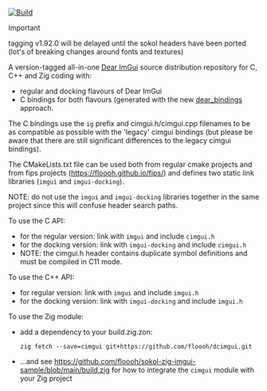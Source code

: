 [![Build](https://github.com/floooh/dcimgui/actions/workflows/build.yml/badge.svg)](https://github.com/floooh/dcimgui/actions/workflows/build.yml)

> [!IMPORTANT]
> tagging v1.92.0 will be delayed until the sokol headers have been
> ported (lot's of breaking changes around fonts and textures)

A version-tagged all-in-one [Dear ImGui](https://github.com/ocornut/imgui)
source distribution repository for C, C++ and Zig coding with:

- regular and docking flavours of Dear ImGui
- C bindings for both flavours (generated with the
  new [dear_bindings](https://github.com/dearimgui/dear_bindings) approach.

The C bindings use the `ig` prefix and cimgui.h/cimgui.cpp filenames to be as
compatible as possible with the 'legacy' cimgui bindings (but please be aware
that there are still significant differences to the legacy cimgui bindings).

The CMakeLists.txt file can be used both from regular cmake projects and
from fips projects (https://floooh.github.io/fips/) and defines two
static link libraries (`imgui` and `imgui-docking`).

NOTE: do not use the `imgui` and `imgui-docking` libraries together in the
same project since this will confuse header search paths.

To use the C API:

- for the regular version: link with `imgui` and include `cimgui.h`
- for the docking version: link with `imgui-docking` and include `cimgui.h`
- NOTE: the cimgui.h header contains duplicate symbol definitions and
  must be compiled in C11 mode.

To use the C++ API:

- for regular version: link with `imgui` and include `imgui.h`
- for the docking version: link with `imgui-docking` and include `imgui.h`

To use the Zig module:

- add a dependency to your build.zig.zon:
    ```
    zig fetch --save=cimgui git+https://github.com/floooh/dcimgui.git
    ```
- ...and see https://github.com/floooh/sokol-zig-imgui-sample/blob/main/build.zig
  for how to integrate the `cimgui` module with your Zig project
